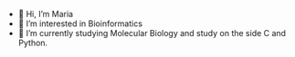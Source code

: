 - 👋 Hi, I’m Maria
- 👀 I’m interested in Bioinformatics
- 🌱 I’m currently studying Molecular Biology and study on the side C and Python.

<!---
onemaria/onemaria is a ✨ special ✨ repository because its `README.md` (this file) appears on your GitHub profile.
You can click the Preview link to take a look at your changes.
--->
